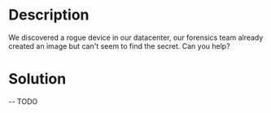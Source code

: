 # Description

We discovered a rogue device in our datacenter, our forensics team already created an image but can't seem to find the secret. Can you help?

# Solution

-- TODO

